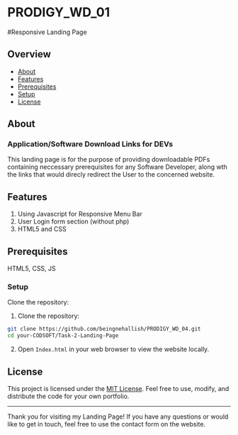 # PRODIGY_WD_01

#Responsive Landing Page


## Overview
-  [About](#about)
-  [Features](#features)
- [Prerequisites](#prerequisites)
- [Setup](#setup)
- [License](#license)

## About

### Application/Software Download Links for DEVs 

This landing page is for the purpose of providing downloadable PDFs containing neccessary prerequisites for any Software Developer, along wth the links that would direcly redirect the User to the concerned website.

## Features

1. Using Javascript for Responsive Menu Bar
2. User Login form section (without php)
3. HTML5 and CSS

## Prerequisites

HTML5, CSS, JS

### Setup
Clone the repository:
1. Clone the repository:

```bash
git clone https://github.com/beingnehallish/PRODIGY_WD_04.git
cd your-CODSOFT/Task-2-Landing-Page
```
2. Open `Index.html` in your web browser to view the website locally.


## License

This project is licensed under the [MIT License](LICENSE). Feel free to use, modify, and distribute the code for your own portfolio.

---

Thank you for visiting my Landing Page! If you have any questions or would like to get in touch, feel free to use the contact form on the website.

